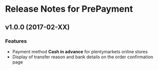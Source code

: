 # Release Notes for PrePayment

## v1.0.0 (2017-02-XX)

### Features

- Payment method **Cash in advance** for plentymarkets online stores
- Display of transfer reason and bank details on the order confirmation page